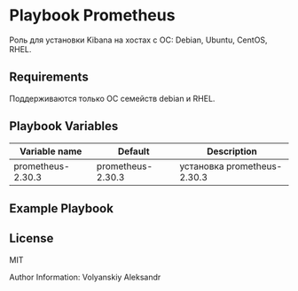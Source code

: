 Playbook Prometheus
=========

Роль для установки Kibana на хостах с ОС: Debian, Ubuntu, CentOS, RHEL.

Requirements
------------

Поддерживаются только ОС семейств debian и RHEL.

Playbook Variables
--------------

| Variable name | Default | Description |
|-----------------------|----------|-------------------------|
| prometheus-2.30.3 | prometheus-2.30.3 | установка prometheus-2.30.3 |

Example Playbook
----------------


License
-------

MIT

Author Information: Volyanskiy Aleksandr
